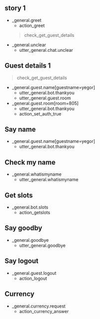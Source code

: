 ## story 1
* _general.greet                
  - action_greet
  > check_get_guest_details
* _general.unclear
  - utter_general.chat.unclear

## Guest details 1
> check_get_guest_details
* _general.guest.name[guestname=yegor]
  - utter_general.bot.thankyou
  - utter_general.guest.room
* _general.guest.room[room=805]
  - utter_general.bot.thankyou
  - action_set_auth_true

## Say name
* _general.guest.name[guestname=yegor]
  - utter_general.bot.thankyou

## Check my name
* _general.whatismyname
  - utter_general.whatismyname

## Get slots
* _general.bot.slots
  - action_getslots

## Say goodby
* _general.goodbye
  - utter_general.goodbye

## Say logout
* _general.guest.logout
  - action_logout

## Currency
* _general.currency.request
  - action_currency_answer
